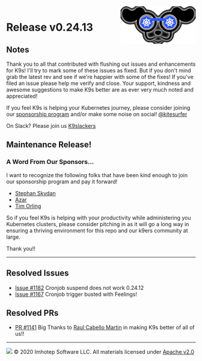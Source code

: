 <img src="https://raw.githubusercontent.com/derailed/k9s/master/assets/k9s_small.png" align="right" width="200" height="auto"/>

# Release v0.24.13

## Notes

Thank you to all that contributed with flushing out issues and enhancements for K9s! I'll try to mark some of these issues as fixed. But if you don't mind grab the latest rev and see if we're happier with some of the fixes! If you've filed an issue please help me verify and close. Your support, kindness and awesome suggestions to make K9s better are as ever very much noted and appreciated!

If you feel K9s is helping your Kubernetes journey, please consider joining our [sponsorship program](https://github.com/sponsors/derailed) and/or make some noise on social! [@kitesurfer](https://twitter.com/kitesurfer)

On Slack? Please join us [K9slackers](https://join.slack.com/t/k9sers/shared_invite/enQtOTA5MDEyNzI5MTU0LWQ1ZGI3MzliYzZhZWEyNzYxYzA3NjE0YTk1YmFmNzViZjIyNzhkZGI0MmJjYzhlNjdlMGJhYzE2ZGU1NjkyNTM)

## Maintenance Release!

### A Word From Our Sponsors...

I want to recognize the following folks that have been kind enough to join our sponsorship program and pay it forward!

* [Stephan Skydan](https://github.com/sskydan)
* [Azar](https://github.com/azarudeena)
* [Tim Orling](https://github.com/moto-timo)

So if you feel K9s is helping with your productivity while administering you Kubernetes clusters, please consider pitching in as it will go a long way in ensuring a thriving environment for this repo and our k9ers community at large.

Thank you!!

---

## Resolved Issues

* [Issue #1182](https://github.com/kswapd/k10s/issues/1169) Cronjob suspend does not work 0.24.12
* [Issue #1167](https://github.com/kswapd/k10s/issues/1167) Cronjob trigger busted with Feelings!

## Resolved PRs

* [PR #1141](https://github.com/kswapd/k10s/pull/1141) Big Thanks to [Raul Cabello Martin](https://github.com/Raullllll) in making K9s better of all of us!!

---

<img src="https://raw.githubusercontent.com/derailed/k9s/master/assets/imhotep_logo.png" width="32" height="auto"/> © 2020 Imhotep Software LLC. All materials licensed under [Apache v2.0](http://www.apache.org/licenses/LICENSE-2.0)
